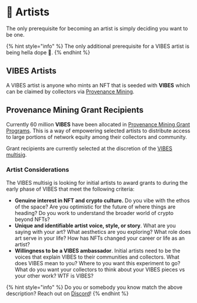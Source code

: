 # 🎨 Artists

The only prerequisite for becoming an artist is simply deciding you want to be one. 

{% hint style="info" %}
The only additional prerequisite for a VIBES artist is being hella dope 🤙.
{% endhint %}

## VIBES Artists

A VIBES artist is anyone who mints an NFT that is seeded with **VIBES** which can be claimed by collectors via [Provenance Mining](../../vibes-protocol/provenance-mining/).

## Provenance Mining Grant Recipients

Currently 60 million **VIBES** have been allocated in [Provenance Mining Grant Programs](../../vibes-protocol/vibes-token/treasury-allocations.md#provenance-mining-grant-program). This is a way of empowering selected artists to distribute access to large portions of network equity among their collectors and community.

Grant recipients are currently selected at the discretion of the [VIBES multisig](../governance.md#vibes-multisig).

### Artist Considerations

The VIBES multisig is looking for initial artists to award grants to during the early phase of VIBES that meet the following criteria:

* **Genuine interest in NFT and crypto culture.** Do you vibe with the ethos of the space? Are you optimistic for the future of where things are heading? Do you work to understand the broader world of crypto beyond NFTs? 
* **Unique and identifiable artist voice, style, or story**. What are you saying with your art? What aesthetics are you exploring? What role does art serve in your life? How has NFTs changed your career or life as an artist?
* **Willingness to be a VIBES ambassador**. Initial artists need to be the voices that explain VIBES to their communities and collectors. What does VIBES mean to you? Where to you want this experiment to go? What do you want your collectors to think about your VIBES pieces vs your other work? WTF is VIBES?

{% hint style="info" %}
Do you or somebody you know match the above description? Reach out on [Discord](https://discord.gg/qDrsjcGR2F)!
{% endhint %}

